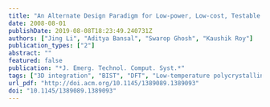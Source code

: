 ```yaml
---
title: "An Alternate Design Paradigm for Low-power, Low-cost, Testable Hybrid Systems Using Scaled LTPS TFTs (textbfinvited)"
date: 2008-08-01
publishDate: 2019-08-08T18:23:49.240731Z
authors: ["Jing Li", "Aditya Bansal", "Swarop Ghosh", "Kaushik Roy"]
publication_types: ["2"]
abstract: ""
featured: false
publication: "*J. Emerg. Technol. Comput. Syst.*"
tags: ["3D integration", "BIST", "DFT", "Low-temperature polycrystalline silicon (LTPS)", "generic", "grain boundary (GB)", "hybrid system", "inherent variation", "reconfigurable", "thin-film transistor (TFT)"]
url_pdf: "http://doi.acm.org/10.1145/1389089.1389093"
doi: "10.1145/1389089.1389093"
---
```


